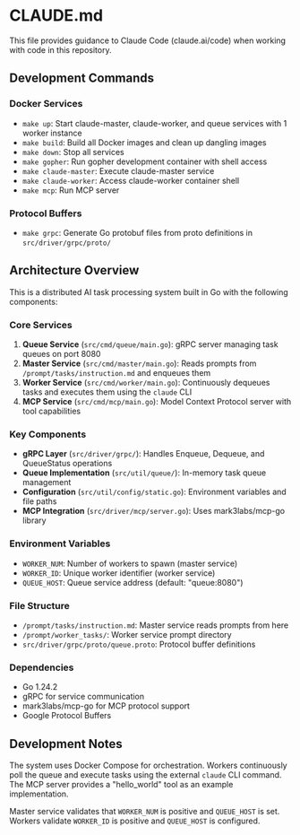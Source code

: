 # CLAUDE.md

This file provides guidance to Claude Code (claude.ai/code) when working with code in this repository.

## Development Commands

### Docker Services
- `make up`: Start claude-master, claude-worker, and queue services with 1 worker instance
- `make build`: Build all Docker images and clean up dangling images
- `make down`: Stop all services
- `make gopher`: Run gopher development container with shell access
- `make claude-master`: Execute claude-master service
- `make claude-worker`: Access claude-worker container shell
- `make mcp`: Run MCP server

### Protocol Buffers
- `make grpc`: Generate Go protobuf files from proto definitions in `src/driver/grpc/proto/`

## Architecture Overview

This is a distributed AI task processing system built in Go with the following components:

### Core Services
1. **Queue Service** (`src/cmd/queue/main.go`): gRPC server managing task queues on port 8080
2. **Master Service** (`src/cmd/master/main.go`): Reads prompts from `/prompt/tasks/instruction.md` and enqueues them
3. **Worker Service** (`src/cmd/worker/main.go`): Continuously dequeues tasks and executes them using the `claude` CLI
4. **MCP Service** (`src/cmd/mcp/main.go`): Model Context Protocol server with tool capabilities

### Key Components
- **gRPC Layer** (`src/driver/grpc/`): Handles Enqueue, Dequeue, and QueueStatus operations
- **Queue Implementation** (`src/util/queue/`): In-memory task queue management
- **Configuration** (`src/util/config/static.go`): Environment variables and file paths
- **MCP Integration** (`src/driver/mcp/server.go`): Uses mark3labs/mcp-go library

### Environment Variables
- `WORKER_NUM`: Number of workers to spawn (master service)
- `WORKER_ID`: Unique worker identifier (worker service)  
- `QUEUE_HOST`: Queue service address (default: "queue:8080")

### File Structure
- `/prompt/tasks/instruction.md`: Master service reads prompts from here
- `/prompt/worker_tasks/`: Worker service prompt directory
- `src/driver/grpc/proto/queue.proto`: Protocol buffer definitions

### Dependencies
- Go 1.24.2
- gRPC for service communication
- mark3labs/mcp-go for MCP protocol support
- Google Protocol Buffers

## Development Notes

The system uses Docker Compose for orchestration. Workers continuously poll the queue and execute tasks using the external `claude` CLI command. The MCP server provides a "hello_world" tool as an example implementation.

Master service validates that `WORKER_NUM` is positive and `QUEUE_HOST` is set. Workers validate `WORKER_ID` is positive and `QUEUE_HOST` is configured.